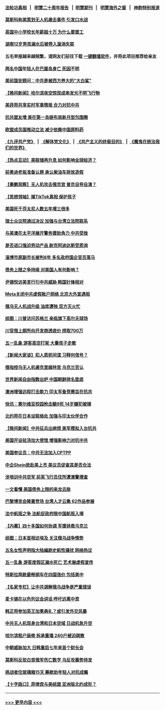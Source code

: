 #### [法轮功真相](https://github.com/gfw-breaker/truth/blob/master/README.md?t=0) &nbsp;&nbsp;|&nbsp;&nbsp; [明慧二十周年报告](https://github.com/gfw-breaker/mh-reports/blob/master/README.md?t=0) &nbsp;&nbsp;|&nbsp;&nbsp;[明慧期刊](https://github.com/gfw-breaker/mh-qikan) &nbsp;&nbsp;|&nbsp;&nbsp; [明慧海外之窗](https://github.com/gfw-breaker/mh-news/blob/master/README.md?t=0) &nbsp;&nbsp;|&nbsp;&nbsp; [神韵特别报道](https://github.com/gfw-breaker/mh-news/blob/master/shenyun.md?t=0)
#### [莫斯科称美策划无人机袭击事件 引发口水战](../pages/nsc418/n13988059.md?t=05042143) 
#### [英国中小学校长年薪超十万 为什么要罢工](../pages/nsc418/n13987909.md?t=05042143) 
#### [湖南12岁男孩溺水后被卷入漩涡失联](../pages/nsc418/n13988014.md?t=05042143) 
#### 五毛举报越来越频繁，请网友们前往下载 [一键翻墙软件](https://github.com/gfw-breaker/ssr-accounts)，并将此项目推荐给亲友
#### [两名中国年轻人在巴厘岛身亡 死因不明](../pages/nsc418/n13988048.md?t=05042143) 
#### [美前国安顾问：中共是被西方养大的“大白鲨”](../pages/nsc418/n13987961.md?t=05042143) 
#### [【晚间新闻】哈尔滨夜空惊现成串发光不明飞行物](../pages/nsc418/n13987933.md?t=05042143) 
#### [美菲将共享实时军事情报 合力对抗中共](../pages/nsc418/n13987898.md?t=05042143) 
#### [抗共盟友增 美在第一岛链布局新月型包围圈](../pages/nsc418/n13987651.md?t=05042143) 
#### [欧盟成员国推动立法 减少依赖中国原料药](../pages/nsc418/n13987750.md?t=05042143) 
#### [《九评共产党》](https://github.com/begood0513/9ping.md/blob/master/README.md) &nbsp;|&nbsp; [《解体党文化》](../../../../jtdwh.md/blob/master/README.md)  &nbsp;|&nbsp; [《共产主义的终极目的》](../../../../gczydzjmd.md/blob/master/README.md) &nbsp;|&nbsp; [《魔鬼在统治我们的世界》](../../../../mgztzwmdsj.md/blob/master/README.md) 
#### [【热点互动】美联储再升息 如何影响全球经济？](../pages/nsc418/n13987595.md?t=05042143) 
#### [前奥迪老板准备认罪 承认柴油车排放造假](../pages/nsc418/n13987583.md?t=05042143) 
#### [【秦鹏观察】无人机攻击俄克宫 普京自导自演？](../pages/nsc418/n13987577.md?t=05042143) 
#### [【思想领袖】揭TikTok真相 保护孩子](../pages/nsc418/n13965892.md?t=05042143) 
#### [美国死于芬太尼人数五年增三倍多](../pages/nsc418/n13987579.md?t=05042143) 
#### [瑞士众议院通过决议 加强与台湾立法院联系](../pages/nsc418/n13987501.md?t=05042143) 
#### [与美澳在太平洋展开警务援助角力 中共受挫](../pages/nsc418/n13987499.md?t=05042143) 
#### [是否进口强迫劳动产品 耐克阿迪达斯受质询](../pages/nsc418/n13987446.md?t=05042143) 
#### [淄博市原副市长被判8年 多名政府国企官员落马](../pages/nsc418/n13987225.md?t=05042143) 
#### [债务上限之争持续 对美国人有何影响？](../pages/nsc418/n13987396.md?t=05042143) 
#### [尹锡悦访美言行引中共威胁 韩国针锋相对](../pages/nsc418/n13987472.md?t=05042143) 
#### [Meta关闭中共虚假账户网络 北京大外宣遇阻](../pages/nsc418/n13987409.md?t=05042143) 
#### [俄乌无人机战升级 油库遭殃 双方灭火忙](../pages/nsc418/n13987305.md?t=05042143) 
#### [组图：川普访问苏格兰 亲临旗下高尔夫球场](../pages/nsc418/n13987275.md?t=05042143) 
#### [川官借上厕所向开发商透底价 捞取700万](../pages/nsc418/n13987224.md?t=05042143) 
#### [五一乱象 游客高空打架 大量孩子走散](../pages/nsc418/n13987182.md?t=05042143) 
#### [【新闻大家谈】扣人质抓间谍 习释何信号？](../pages/nsc418/n13987370.md?t=05042143) 
#### [俄指控乌无人机袭克里姆林宫 乌克兰否认](../pages/nsc418/n13987374.md?t=05042143) 
#### [世界新闻自由指数出炉 中国朝鲜排名垫底](../pages/nsc418/n13987328.md?t=05042143) 
#### [澳洲增强远程打击能力 印太军备竞赛旨在抗共](../pages/nsc418/n13986157.md?t=05042143) 
#### [快讯：塞尔维亚校园枪击酿9死 14岁嫌犯被捕](../pages/nsc418/n13987274.md?t=05042143) 
#### [北约将在日本设联络处 加强与印太伙伴合作](../pages/nsc418/n13987170.md?t=05042143) 
#### [【晚间新闻】中共征兵出麻烦 美军模拟入台抗共](../pages/nsc418/n13987159.md?t=05042143) 
#### [美国开设驻汤加大使馆 增强影响力对抗中共](../pages/nsc418/n13987070.md?t=05042143) 
#### [美国参议员：中共无法加入CPTPP](../pages/nsc418/n13986982.md?t=05042143) 
#### [中企Shein欲赴美上市 美议员促查其是否合法](../pages/nsc418/n13986802.md?t=05042143) 
#### [涉培训中共空军 前英飞行员住所遭澳警搜查](../pages/nsc418/n13986659.md?t=05042143) 
#### [一文看懂 美国债务上限的来龙去脉](../pages/nsc418/n13986652.md?t=05042143) 
#### [巴黎博览会隆重登场 台湾人才云集 62作品参展](../pages/nsc418/n13986803.md?t=05042143) 
#### [法中航班之争 法航促政府限中国航班入境](../pages/nsc418/n13986748.md?t=05042143) 
#### [【内幕】四十多国如何协调 军援拯救乌克兰](../pages/nsc418/n13986661.md?t=05042143) 
#### [组图：日本首相访埃及 关注俄乌战争情势](../pages/nsc418/n13986437.md?t=05042143) 
#### [五名女性声明指大陆编剧史航性骚扰 网络热议](../pages/nsc418/n13986678.md?t=05042143) 
#### [五一乱象 游客度假区溺水死亡 艺术展虚假宣传](../pages/nsc418/n13986679.md?t=05042143) 
#### [特斯拉两款最畅销车在四国涨价 包括美中](../pages/nsc418/n13986728.md?t=05042143) 
#### [【名家专栏】让中共调解俄乌战争是严重错误](../pages/nsc418/n13986532.md?t=05042143) 
#### [麦卡锡在以色列议会讲话 呼吁远离中资](../pages/nsc418/n13986703.md?t=05042143) 
#### [韩正将参加英王加冕典礼？或引发外交风暴](../pages/nsc418/n13986698.md?t=05042143) 
#### [中共无人机现身台湾和日本空域 日战机急升空](../pages/nsc418/n13986533.md?t=05042143) 
#### [哈尔滨租户装修 拆承重墙 240户被迫疏散](../pages/nsc418/n13986414.md?t=05042143) 
#### [中朝威胁加大 日韩重启七年来首个财长会](../pages/nsc418/n13986647.md?t=05042143) 
#### [莫斯科反驳白宫俄军伤亡数字 乌反攻蓄势待发](../pages/nsc418/n13986517.md?t=05042143) 
#### [挑战者住玻璃箱15天 筹款助年轻人对抗成瘾](../pages/nsc418/n13986328.md?t=05042143) 
#### [【十字路口】菲律宾与美结盟 亚洲版北约成形？](../pages/nsc418/n13986545.md?t=05042143) 

----
#### [ >>> 更早内容 <<< ](../indexes/nsc418-earlier.md)
